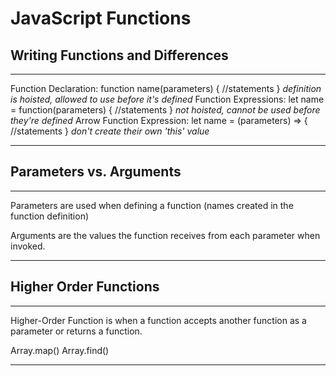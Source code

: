 # JavaScript Functions

## Writing Functions and Differences
---
Function Declaration: function name(parameters) {
    //statements
} *definition is hoisted, allowed to use before it's defined*
Function Expressions: let name = function(parameters) {
    //statements
} *not hoisted, cannot be used before they're defined*
Arrow Function Expression: let name = (parameters) => {
    //statements
} *don't create their own 'this' value*

---

## Parameters vs. Arguments
---
Parameters are used when defining a function (names created in the function definition)

Arguments are the values the function receives from each parameter when invoked. 

---

## Higher Order Functions
---
Higher-Order Function is when a function accepts another function as a parameter or returns a function.

Array.map() Array.find()

---